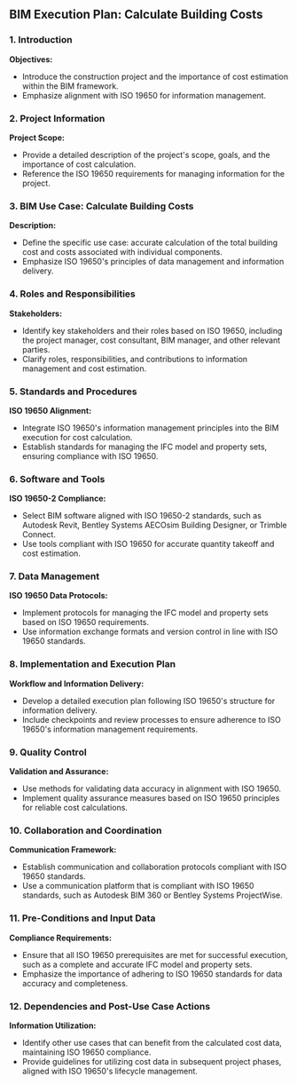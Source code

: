 ## BIM Execution Plan: Calculate Building Costs

### 1. Introduction

**Objectives:**

* Introduce the construction project and the importance of cost estimation within the BIM framework.
* Emphasize alignment with ISO 19650 for information management.

### 2. Project Information

**Project Scope:**

* Provide a detailed description of the project's scope, goals, and the importance of cost calculation.
* Reference the ISO 19650 requirements for managing information for the project.

### 3. BIM Use Case: Calculate Building Costs

**Description:**

* Define the specific use case: accurate calculation of the total building cost and costs associated with individual components.
* Emphasize ISO 19650's principles of data management and information delivery.

### 4. Roles and Responsibilities

**Stakeholders:**

* Identify key stakeholders and their roles based on ISO 19650, including the project manager, cost consultant, BIM manager, and other relevant parties.
* Clarify roles, responsibilities, and contributions to information management and cost estimation.

### 5. Standards and Procedures

**ISO 19650 Alignment:**

* Integrate ISO 19650's information management principles into the BIM execution for cost calculation.
* Establish standards for managing the IFC model and property sets, ensuring compliance with ISO 19650.

### 6. Software and Tools

**ISO 19650-2 Compliance:**

* Select BIM software aligned with ISO 19650-2 standards, such as Autodesk Revit, Bentley Systems AECOsim Building Designer, or Trimble Connect.
* Use tools compliant with ISO 19650 for accurate quantity takeoff and cost estimation.

### 7. Data Management

**ISO 19650 Data Protocols:**

* Implement protocols for managing the IFC model and property sets based on ISO 19650 requirements.
* Use information exchange formats and version control in line with ISO 19650 standards.

### 8. Implementation and Execution Plan

**Workflow and Information Delivery:**

* Develop a detailed execution plan following ISO 19650's structure for information delivery.
* Include checkpoints and review processes to ensure adherence to ISO 19650's information management requirements.

### 9. Quality Control

**Validation and Assurance:**

* Use methods for validating data accuracy in alignment with ISO 19650.
* Implement quality assurance measures based on ISO 19650 principles for reliable cost calculations.

### 10. Collaboration and Coordination

**Communication Framework:**

* Establish communication and collaboration protocols compliant with ISO 19650 standards.
* Use a communication platform that is compliant with ISO 19650 standards, such as Autodesk BIM 360 or Bentley Systems ProjectWise.

### 11. Pre-Conditions and Input Data

**Compliance Requirements:**

* Ensure that all ISO 19650 prerequisites are met for successful execution, such as a complete and accurate IFC model and property sets.
* Emphasize the importance of adhering to ISO 19650 standards for data accuracy and completeness.

### 12. Dependencies and Post-Use Case Actions

**Information Utilization:**

* Identify other use cases that can benefit from the calculated cost data, maintaining ISO 19650 compliance.
* Provide guidelines for utilizing cost data in subsequent project phases, aligned with ISO 19650's lifecycle management.
